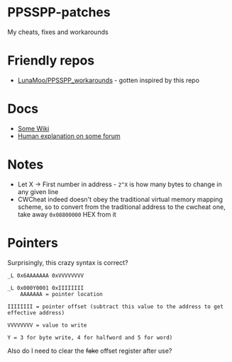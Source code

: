 # PPSSPP-patches
My cheats, fixes and workarounds

# Friendly repos
* [LunaMoo/PPSSPP_workarounds](https://github.com/LunaMoo/PPSSPP_workarounds/) - gotten inspired by this repo

# Docs
* [Some Wiki](https://datacrystal.romhacking.net/wiki/CwCheat)
* [Human explanation on some forum](https://gbatemp.net/threads/guide-how-to-create-gateway-cheat-codes.410926/)

# Notes
* Let X -> First number in address - ```2^X``` is how many bytes to change in any given line
* CWCheat indeed doesn't obey the  traditional virtual memory mapping scheme, so to convert from the traditional address to the cwcheat one, take away ```0x08800000``` HEX from it

# Pointers

Surprisingly, this crazy syntax is correct?

```
_L 0x6AAAAAAA 0xVVVVVVVV

_L 0x000Y0001 0xIIIIIIII
	AAAAAAA = pointer location

IIIIIIII = pointer offset (subtract this value to the address to get effective address)

VVVVVVVV = value to write

Y = 3 for byte write, 4 for halfword and 5 for word) 
```


Also do I need to clear the ~~fake~~ offset register after use? 